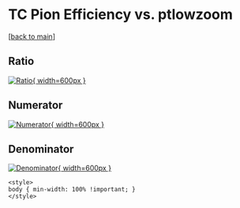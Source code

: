 # TC Pion Efficiency vs. ptlowzoom

[[back to main](./)]



## Ratio

[![Ratio](../mtv/var/TC_211_eff_stack_ptlowzoom.png){ width=600px }](../mtv/var/TC_211_eff_stack_ptlowzoom.pdf)

## Numerator

[![Numerator](../mtv/num/TC_211_eff_stack_ptlowzoom_num0.png){ width=600px }](../mtv/num/TC_211_eff_stack_ptlowzoom_num0.pdf)

## Denominator

[![Denominator](../mtv/den/TC_211_eff_stack_ptlowzoom_den.png){ width=600px }](../mtv/den/TC_211_eff_stack_ptlowzoom_den.pdf)


``` {=html}
<style>
body { min-width: 100% !important; }
</style>
```
